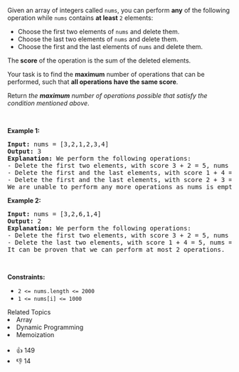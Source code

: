 <p>Given an array of integers called <code>nums</code>, you can perform <strong>any</strong> of the following operation while <code>nums</code> contains <strong>at least</strong> <code>2</code> elements:</p>

<ul> 
 <li>Choose the first two elements of <code>nums</code> and delete them.</li> 
 <li>Choose the last two elements of <code>nums</code> and delete them.</li> 
 <li>Choose the first and the last elements of <code>nums</code> and delete them.</li> 
</ul>

<p>The<strong> score</strong> of the operation is the sum of the deleted elements.</p>

<p>Your task is to find the <strong>maximum</strong> number of operations that can be performed, such that <strong>all operations have the same score</strong>.</p>

<p>Return <em>the <strong>maximum</strong> number of operations possible that satisfy the condition mentioned above</em>.</p>

<p>&nbsp;</p> 
<p><strong class="example">Example 1:</strong></p>

<pre>
<strong>Input:</strong> nums = [3,2,1,2,3,4]
<strong>Output:</strong> 3
<strong>Explanation:</strong> We perform the following operations:
- Delete the first two elements, with score 3 + 2 = 5, nums = [1,2,3,4].
- Delete the first and the last elements, with score 1 + 4 = 5, nums = [2,3].
- Delete the first and the last elements, with score 2 + 3 = 5, nums = [].
We are unable to perform any more operations as nums is empty.
</pre>

<p><strong class="example">Example 2:</strong></p>

<pre>
<strong>Input:</strong> nums = [3,2,6,1,4]
<strong>Output:</strong> 2
<strong>Explanation:</strong> We perform the following operations:
- Delete the first two elements, with score 3 + 2 = 5, nums = [6,1,4].
- Delete the last two elements, with score 1 + 4 = 5, nums = [6].
It can be proven that we can perform at most 2 operations.
</pre>

<p>&nbsp;</p> 
<p><strong>Constraints:</strong></p>

<ul> 
 <li><code>2 &lt;= nums.length &lt;= 2000</code></li> 
 <li><code>1 &lt;= nums[i] &lt;= 1000</code></li> 
</ul>

<div><div>Related Topics</div><div><li>Array</li><li>Dynamic Programming</li><li>Memoization</li></div></div><br><div><li>👍 149</li><li>👎 14</li></div>